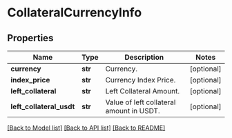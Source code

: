 # CollateralCurrencyInfo

## Properties
Name | Type | Description | Notes
------------ | ------------- | ------------- | -------------
**currency** | **str** | Currency. | [optional] 
**index_price** | **str** | Currency Index Price. | [optional] 
**left_collateral** | **str** | Left Collateral Amount. | [optional] 
**left_collateral_usdt** | **str** | Value of left collateral amount in USDT. | [optional] 

[[Back to Model list]](../README.md#documentation-for-models) [[Back to API list]](../README.md#documentation-for-api-endpoints) [[Back to README]](../README.md)


